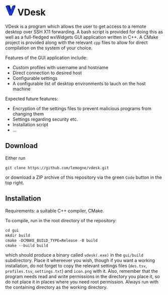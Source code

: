 # ![](gui/icon.png) VDesk

VDesk is a program which allows the user to get access to a remote desktop over SSH X11 forwarding. 
A bash script is provided for doing this as well as a full-fledged wxWidgets GUI application written in C++. 
A CMake project is provided along with the relevant `cpp` files to allow for direct compilation on the system of your choice.

Features of the GUI application include:
- Custom profiles with username and hostname
- Direct connection to desired host
- Configurable settings
- A configurable list of desktop environments to lauch on the host machine

Expected future features:
- Encryption of the settings files to prevent malicious programs from changing them
- Settings regarding security etc.
- Installation script
- ...
## Download
Either run
```
git clone https://github.com/lemogne/vdesk.git
```
or download a ZIP archive of this repository via the green `Code` button in the top right.

## Installation
Requirements: a suitable C++ compiler, CMake.

To compile, run in the root directory of the repository:
```
cd gui
mkdir build
cmake -DCMAKE_BUILD_TYPE=Release -B build
cmake --build build
```
which should produce a binary called `vdesk(.exe)` in the `gui/build` subdirectory. 
Place it whereever you wish, though if you want a working installation, do not forget to copy the relevant settings files (`des.tsv`, `profiles.tsv`, `settings.txt`) and `icon.png` with it.
Also, remember that the program needs read and write permissions in the directory you place it, so do not place it in places where you need root permission.
Always run with the containing directory as the working directory.
